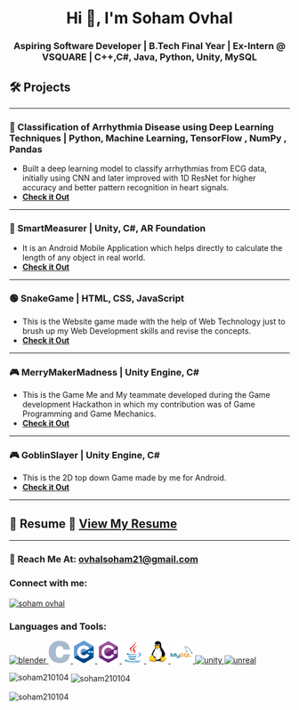 <h1 align="center">Hi 👋, I'm Soham Ovhal</h1>
<h3 align="center">Aspiring Software Developer | B.Tech Final Year | Ex-Intern @ VSQUARE | C++,C#, Java, Python, Unity, MySQL</h3>







## 🛠️ Projects
---

### 🔷 Classification of Arrhythmia Disease using Deep Learning Techniques | Python, Machine Learning, TensorFlow , NumPy , Pandas
- Built a deep learning model to classify arrhythmias from ECG data, initially using CNN and later improved with 1D ResNet for higher accuracy and better pattern recognition in heart signals.
- **[Check it Out](https://github.com/Soham210104/GC04Project)**
---

### 🔷 SmartMeasurer | Unity, C#, AR Foundation  
 - It is an Android Mobile Application which helps directly to calculate the length of any object in real world.
 - **[Check it Out](https://github.com/Soham210104/HeightMeasurer)**
---

### 🟢 SnakeGame | HTML, CSS, JavaScript  
  - This is the Website game made with the help of Web Technology just to brush up my Web Development skills and revise the concepts.
  - **[Check it Out](https://github.com/Soham210104/SnakeGame)**
---

### 🎮 MerryMakerMadness | Unity Engine, C#  
  - This is the Game Me and My teammate developed during the Game development Hackathon in which my contribution was of Game Programming and Game Mechanics.
  - **[Check it Out](https://github.com/Soham210104/GameJam)**

---

### 🎮 GoblinSlayer | Unity Engine, C#  
  - This is the 2D top down Game made by me for Android.
  - **[Check it Out](https://github.com/Soham210104/GoblinSlayer)**


---
## 📄 **Resume** 📌 **[View My Resume](https://drive.google.com/file/d/17vOx1Vksv0y0LqnFfPso_9joHQ3q6m1f/view?usp=sharing)**  
---



### 📩 **Reach Me At**: [ovhalsoham21@gmail.com](mailto:ovhalsoham21@gmail.com) 

<h3 align="left">Connect with me:</h3>
<p align="left">
<a href="https://linkedin.com/in/soham ovhal" target="blank"><img align="center" src="https://raw.githubusercontent.com/rahuldkjain/github-profile-readme-generator/master/src/images/icons/Social/linked-in-alt.svg" alt="soham ovhal" height="30" width="40" /></a>
</p>

<h3 align="left">Languages and Tools:</h3>
<p align="left"> <a href="https://www.blender.org/" target="_blank" rel="noreferrer"> <img src="https://download.blender.org/branding/community/blender_community_badge_white.svg" alt="blender" width="40" height="40"/> </a> <a href="https://www.cprogramming.com/" target="_blank" rel="noreferrer"> <img src="https://raw.githubusercontent.com/devicons/devicon/master/icons/c/c-original.svg" alt="c" width="40" height="40"/> </a> <a href="https://www.w3schools.com/cpp/" target="_blank" rel="noreferrer"> <img src="https://raw.githubusercontent.com/devicons/devicon/master/icons/cplusplus/cplusplus-original.svg" alt="cplusplus" width="40" height="40"/> </a> <a href="https://www.w3schools.com/cs/" target="_blank" rel="noreferrer"> <img src="https://raw.githubusercontent.com/devicons/devicon/master/icons/csharp/csharp-original.svg" alt="csharp" width="40" height="40"/> </a> <a href="https://www.java.com" target="_blank" rel="noreferrer"> <img src="https://raw.githubusercontent.com/devicons/devicon/master/icons/java/java-original.svg" alt="java" width="40" height="40"/> </a> <a href="https://www.linux.org/" target="_blank" rel="noreferrer"> <img src="https://raw.githubusercontent.com/devicons/devicon/master/icons/linux/linux-original.svg" alt="linux" width="40" height="40"/> </a> <a href="https://www.mysql.com/" target="_blank" rel="noreferrer"> <img src="https://raw.githubusercontent.com/devicons/devicon/master/icons/mysql/mysql-original-wordmark.svg" alt="mysql" width="40" height="40"/> </a> <a href="https://unity.com/" target="_blank" rel="noreferrer"> <img src="https://www.vectorlogo.zone/logos/unity3d/unity3d-icon.svg" alt="unity" width="40" height="40"/> </a> <a href="https://unrealengine.com/" target="_blank" rel="noreferrer"> <img src="https://raw.githubusercontent.com/kenangundogan/fontisto/036b7eca71aab1bef8e6a0518f7329f13ed62f6b/icons/svg/brand/unreal-engine.svg" alt="unreal" width="40" height="40"/> </a> </p>

<p><img align="left" src="https://github-readme-stats.vercel.app/api/top-langs?username=soham210104&show_icons=true&locale=en&layout=compact" alt="soham210104" /></p>

<p>&nbsp;<img align="center" src="https://github-readme-stats.vercel.app/api?username=soham210104&show_icons=true&locale=en" alt="soham210104" /></p>

<p><img align="center" src="https://github-readme-streak-stats.herokuapp.com/?user=soham210104&" alt="soham210104" /></p>
